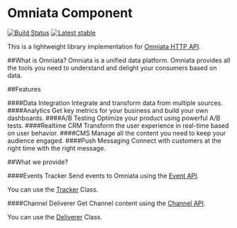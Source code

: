 Omniata Component
=================
[![Build Status](https://travis-ci.org/smoya/omniata-component.svg?branch=master)](https://travis-ci.org/smoya/omniata-component)
[![Latest stable](http://img.shields.io/packagist/v/smoya/omniata-component.svg)](https://travis-ci.org/smoya/omniata-component)

This is a lightweight library implementation for [Omniata HTTP API](https://omniata.atlassian.net/wiki/display/DOC/Integration+Guide).

##What is Omniata?
Omniata is a unified data platform. Omniata provides all the tools you need to understand and delight your consumers based on data.

##Features

####Data Integration
Integrate and transform data from multiple sources.
####Analytics
Get key metrics for your business and build your own dashboards.
####A/B Testing
Optimize your product using powerful A/B tests.
####Realtime CRM
Transform the user experience in real-time based on user behavior.
####CMS
Manage all the content you need to keep your audience engaged.
####Push Messaging
Connect with customers at the right time with the right message.


##What we provide?

####Events Tracker
Send events to Omniata using the [Event API](https://omniata.atlassian.net/wiki/display/DOC/Event+API).

You can use the [Tracker](Tracker.php) Class.

####Channel Deliverer
Get Channel content using the [Channel API](https://omniata.atlassian.net/wiki/display/DOC/Channel+API).

You can use the [Deliverer](Deliverer.php) Class.
